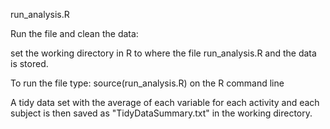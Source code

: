 run_analysis.R

Run the file and clean the data:

set the working directory in R to where the file run_analysis.R and the data is stored.

To run the file type:	source(run_analysis.R)       on the R command line

A tidy data set with the average of each variable for each activity and each subject is then saved as "TidyDataSummary.txt" in the working directory.